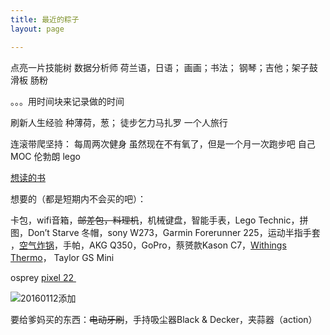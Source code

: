 ```yaml
---
title: 最近的粽子
layout: page

---
```


点亮一片技能树
数据分析师
荷兰语，日语；
画画；书法；
钢琴；吉他；架子鼓
滑板
肠粉

。。。用时间块来记录做的时间


刷新人生经验
种薄荷，葱；
徒步乞力马扎罗
一个人旅行

连滚带爬坚持：
每周两次健身
虽然现在不有氧了，但是一个月一次跑步吧
自己MOC 伦勃朗 lego

[想读的书][1]

想要的（都是短期内不会买的吧）：

卡包，wifi音箱，<del>邮差包，料理机</del>，机械键盘，智能手表，Lego Technic，拼图，Don’t Starve 冬帽，sony W273，Garmin Forerunner 225，运动半指手套 ，[空气炸锅][2]，手帕，AKG Q350，GoPro，蔡赟款Kason C7，[Withings Thermo][3]， Taylor GS Mini

osprey [pixel 22][4][ ][5]

![20160112添加][image-1] 
<!-- 20060112 -->


要给爹妈买的东西：<del>电动牙刷</del>，手持吸尘器Black & Decker，夹蒜器（action）




[1]:	https://book.douban.com/mine?status=wish
[2]:	http://www.amazon.com/Avalon-Bay-AB-Airfryer100B-Airfryer-Black/dp/B00NU68QWA "https://www.douban.com/people/piepiecharlene/status/1734066153/"
[3]:	http://www.smartlifein.com/medical/201607/13813.html#0-tsina-1-99215-397232819ff9a47a7b7e80a40613cfe1
[4]:	http://post.smzdm.com/p/467253/
[5]:	http://www.ospreypacks.com.cn/product/959

[image-1]:	http://7xo4c2.com1.z0.glb.clouddn.com/dontstarve.JPG